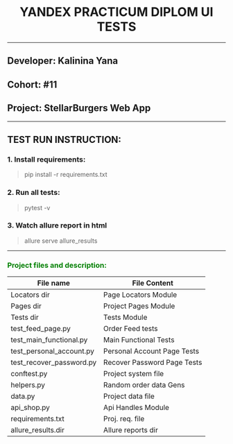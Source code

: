 # <h><center>YANDEX PRACTICUM DIPLOM UI TESTS<center></h>

<hr>

## Developer: Kalinina Yana

## <h>Cohort: #11</h>

## <h>Project: StellarBurgers Web App</h>

<hr>

## <h>TEST RUN INSTRUCTION:</h>

### <h>1. Install requirements:</h>

> pip install -r requirements.txt</h>

### <h>2. Run all tests:</h>

> pytest -v

### <h>3. Watch allure report in html</h>

> allure serve allure_results


<hr>

<h3 align="left" style="color:green">Project files and description:</h3>

| File name                | File Content                |
|--------------------------|-----------------------------|
| Locators dir             | Page Locators Module        |
| Pages dir                | Project Pages Module        |
| Tests dir                | Tests Module                |
| test_feed_page.py        | Order Feed tests            |
| test_main_functional.py  | Main Functional Tests       |
| test_personal_account.py | Personal Account Page Tests |
| test_recover_password.py | Recover Password Page Tests |
| conftest.py              | Project system file         |
| helpers.py               | Random order data Gens      |
| data.py                  | Project data file           |
| api_shop.py              | Api Handles Module          |
| requirements.txt         | Proj. req. file             |
| allure_results.dir       | Allure reports dir          |

